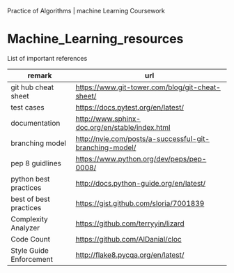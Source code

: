 Practice of Algorithms | machine Learning Coursework

# Machine_Learning_resources
List of important references


| remark                 | url                                                     |
|------------------------|---------------------------------------------------------|
| git hub cheat sheet    | https://www.git-tower.com/blog/git-cheat-sheet/         |
| test cases             | https://docs.pytest.org/en/latest/                      |
| documentation          | http://www.sphinx-doc.org/en/stable/index.html          |
| branching model        | http://nvie.com/posts/a-successful-git-branching-model/ |
| pep 8 guidlines        | https://www.python.org/dev/peps/pep-0008/               |
| python best practices  | http://docs.python-guide.org/en/latest/                 |
| best of best practices | https://gist.github.com/sloria/7001839                  |
| Complexity Analyzer    | https://github.com/terryyin/lizard                      |
| Code Count             | https://github.com/AlDanial/cloc                        |
|Style Guide Enforcement |http://flake8.pycqa.org/en/latest/

